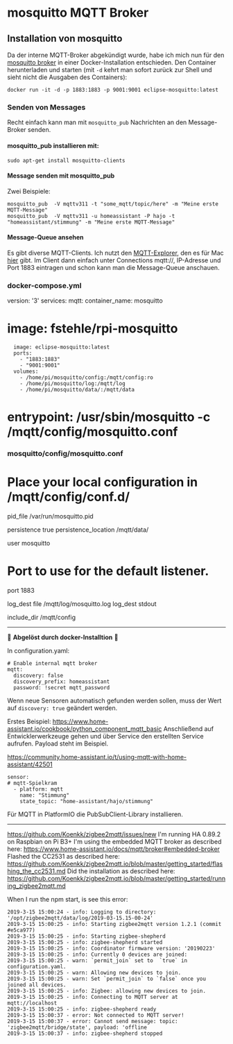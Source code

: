 # mosquitto MQTT Broker
## Installation von mosquitto
Da der interne MQTT-Broker abgekündigt wurde, habe ich mich nun für den [mosquitto broker](mosquitto.org) in einer Docker-Installation entschieden.
Den Container herunterladen und starten (mit `-d` kehrt man sofort zurück zur Shell und sieht nicht die Ausgaben des Containers):
```
docker run -it -d -p 1883:1883 -p 9001:9001 eclipse-mosquitto:latest
```
### Senden von Messages
Recht einfach kann man mit `mosquitto_pub` Nachrichten an den Message-Broker senden.

#### mosquitto_pub installieren mit:
`sudo apt-get install mosquitto-clients`

#### Message senden mit mosquitto_pub
Zwei Beispiele:
```
mosquitto_pub  -V mqttv311 -t "some_mqtt/topic/here" -m "Meine erste MQTT-Message"
mosquitto_pub  -V mqttv311 -u homeassistant -P hajo -t "homeassistant/stimmung" -m "Meine erste MQTT-Message"
```

#### Message-Queue ansehen
Es gibt diverse MQTT-Clients. Ich nutzt den [MQTT-Explorer](www.mqtt-explorer.com), den es für Mac [hier](https://github.com/thomasnordquist/MQTT-Explorer/releases/tag/v0.3.0) gibt. Im Client dann einfach unter Connections mqtt://, IP-Adresse und Port 1883 eintragen und schon kann man die Message-Queue anschauen.





### docker-compose.yml
  version: '3'
  services:
    mqtt:
      container_name: mosquitto
#      image: fstehle/rpi-mosquitto
      image: eclipse-mosquitto:latest
      ports:
        - "1883:1883"
        - "9001:9001"
      volumes:
        - /home/pi/mosquitto/config:/mqtt/config:ro
        - /home/pi/mosquitto/log:/mqtt/log
        - /home/pi/mosquitto/data/:/mqtt/data
#      entrypoint: /usr/sbin/mosquitto -c /mqtt/config/mosquitto.conf



### mosquitto/config/mosquitto.conf
# Place your local configuration in /mqtt/config/conf.d/

pid_file /var/run/mosquitto.pid

persistence true
persistence_location /mqtt/data/

user mosquitto

# Port to use for the default listener.
port 1883


log_dest file /mqtt/log/mosquitto.log
log_dest stdout

include_dir /mqtt/config








---

&#x1F534; **Abgelöst durch docker-Installtion** &#x1F534;  

In configuration.yaml:
```
# Enable internal mqtt broker
mqtt:
  discovery: false
  discovery_prefix: homeassistant
  password: !secret mqtt_password
```

Wenn neue Sensoren automatisch gefunden werden sollen, muss der Wert auf `discovery: true` geändert werden.

Erstes Beispiel: https://www.home-assistant.io/cookbook/python_component_mqtt_basic
Anschließend auf Entwicklerwerkzeuge gehen und über Service den erstellten Service aufrufen. Payload steht im Beispiel.

https://community.home-assistant.io/t/using-mqtt-with-home-assistant/42501
```
sensor:
# mqtt-Spielkram
  - platform: mqtt
    name: "Stimmung"
    state_topic: "home-assistant/hajo/stimmung"
```



Für MQTT in PlatformIO die PubSubClient-Library installieren.




---


https://github.com/Koenkk/zigbee2mqtt/issues/new
I'm running HA 0.89.2 on Raspbian on Pi B3+
I'm using the embedded MQTT broker as described here: https://www.home-assistant.io/docs/mqtt/broker#embedded-broker
Flashed the CC2531 as described here: https://github.com/Koenkk/zigbee2mqtt.io/blob/master/getting_started/flashing_the_cc2531.md
Did the installation as described here: https://github.com/Koenkk/zigbee2mqtt.io/blob/master/getting_started/running_zigbee2mqtt.md

When I run the npm start, is see this error:

```
2019-3-15 15:00:24 - info: Logging to directory: '/opt/zigbee2mqtt/data/log/2019-03-15.15-00-24'
2019-3-15 15:00:25 - info: Starting zigbee2mqtt version 1.2.1 (commit #e5ca977)
2019-3-15 15:00:25 - info: Starting zigbee-shepherd
2019-3-15 15:00:25 - info: zigbee-shepherd started
2019-3-15 15:00:25 - info: Coordinator firmware version: '20190223'
2019-3-15 15:00:25 - info: Currently 0 devices are joined:
2019-3-15 15:00:25 - warn: `permit_join` set to  `true` in configuration.yaml.
2019-3-15 15:00:25 - warn: Allowing new devices to join.
2019-3-15 15:00:25 - warn: Set `permit_join` to `false` once you joined all devices.
2019-3-15 15:00:25 - info: Zigbee: allowing new devices to join.
2019-3-15 15:00:25 - info: Connecting to MQTT server at mqtt://localhost
2019-3-15 15:00:25 - info: zigbee-shepherd ready
2019-3-15 15:00:37 - error: Not connected to MQTT server!
2019-3-15 15:00:37 - error: Cannot send message: topic: 'zigbee2mqtt/bridge/state', payload: 'offline
2019-3-15 15:00:37 - info: zigbee-shepherd stopped
```
